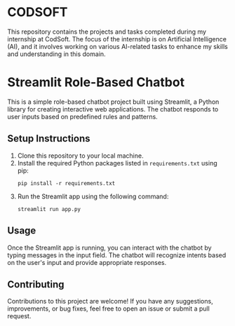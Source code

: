 # CODSOFT
This repository contains the projects and tasks completed during my internship at CodSoft. The focus of the internship is on Artificial Intelligence (AI), and it involves working on various AI-related tasks to enhance my skills and understanding in this domain.
# Streamlit Role-Based Chatbot

This is a simple role-based chatbot project built using Streamlit, a Python library for creating interactive web applications. The chatbot responds to user inputs based on predefined rules and patterns.

## Setup Instructions

1. Clone this repository to your local machine.
2. Install the required Python packages listed in `requirements.txt` using pip:
    ```
    pip install -r requirements.txt
    ```
3. Run the Streamlit app using the following command:
    ```
    streamlit run app.py
    ```

## Usage

Once the Streamlit app is running, you can interact with the chatbot by typing messages in the input field. The chatbot will recognize intents based on the user's input and provide appropriate responses.

## Contributing

Contributions to this project are welcome! If you have any suggestions, improvements, or bug fixes, feel free to open an issue or submit a pull request.
